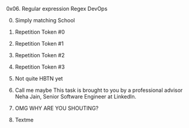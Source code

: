 0x06. Regular expression
Regex
DevOps

0. Simply matching School

1. Repetition Token #0

2. Repetition Token #1

3. Repetition Token #2

4. Repetition Token #3

5. Not quite HBTN yet

6. Call me maybe
This task is brought to you by a professional advisor Neha Jain, Senior Software Engineer at LinkedIn.

7. OMG WHY ARE YOU SHOUTING?

8. Textme
